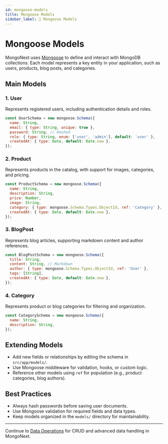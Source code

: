 ```yaml
---
id: mongoose-models
title: Mongoose Models
sidebar_label: 📓 Mongoose Models
---
```


# Mongoose Models

MongoNext uses [Mongoose](https://mongoosejs.com/) to define and interact with MongoDB collections. Each model represents a key entity in your application, such as users, products, blog posts, and categories.

## Main Models

### 1. User
Represents registered users, including authentication details and roles.
```js
const UserSchema = new mongoose.Schema({
  name: String,
  email: { type: String, unique: true },
  password: String, // Hashed
  role: { type: String, enum: ['user', 'admin'], default: 'user' },
  createdAt: { type: Date, default: Date.now },
});
```

### 2. Product
Represents products in the catalog, with support for images, categories, and pricing.
```js
const ProductSchema = new mongoose.Schema({
  name: String,
  description: String,
  price: Number,
  image: String,
  category: { type: mongoose.Schema.Types.ObjectId, ref: 'Category' },
  createdAt: { type: Date, default: Date.now },
});
```

### 3. BlogPost
Represents blog articles, supporting markdown content and author references.
```js
const BlogPostSchema = new mongoose.Schema({
  title: String,
  content: String, // Markdown
  author: { type: mongoose.Schema.Types.ObjectId, ref: 'User' },
  tags: [String],
  createdAt: { type: Date, default: Date.now },
});
```

### 4. Category
Represents product or blog categories for filtering and organization.
```js
const CategorySchema = new mongoose.Schema({
  name: String,
  description: String,
});
```

## Extending Models
- Add new fields or relationships by editing the schema in `src/app/models/`.
- Use Mongoose middleware for validation, hooks, or custom logic.
- Reference other models using `ref` for population (e.g., product categories, blog authors).

## Best Practices
- Always hash passwords before saving user documents.
- Use Mongoose validation for required fields and data types.
- Keep models organized in the `models/` directory for maintainability.

---

Continue to [Data Operations](data-operations.md) for CRUD and advanced data handling in MongoNext. 